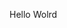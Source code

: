 Hello Wolrd


























































































































































































































































































































































































































































































































































































































































































































































































































































































































































































































































































































































































































































































































































































































































































































































































































































































































































































































































































































































































































































































































































































































































































































































































































